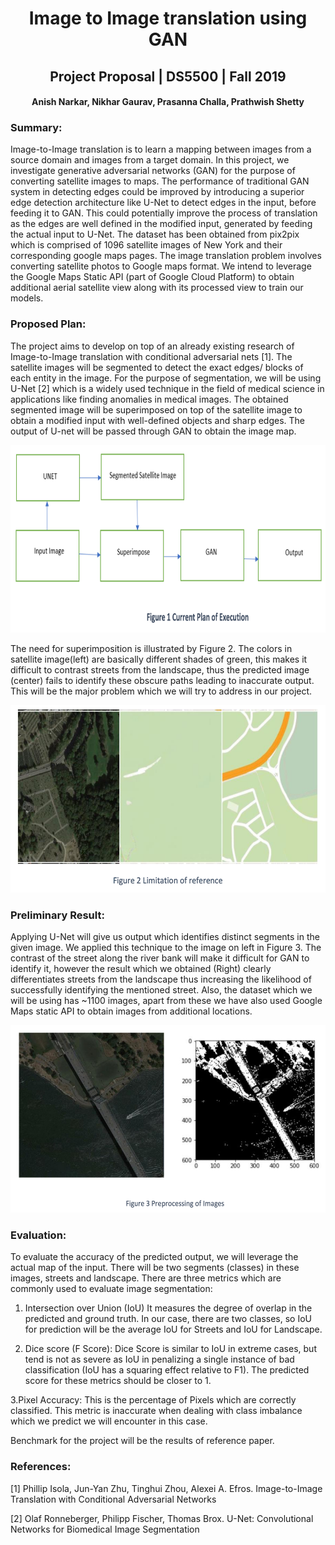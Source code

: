 <h1><center>Image to Image translation using GAN</center></h1>

<h2><center>Project Proposal | DS5500 | Fall 2019</center></h2>

<h4><center>Anish Narkar, Nikhar Gaurav, Prasanna Challa, Prathwish Shetty</center></h4>


### Summary:

Image-to-Image translation is to learn a mapping between images from a source domain and images from a target domain. In this project, we investigate generative adversarial networks (GAN) for the purpose of converting satellite images to maps. The performance of traditional GAN system in detecting edges could be improved by introducing a superior edge detection architecture like U-Net to detect edges in the input, before feeding it to GAN. This could potentially improve the process of translation as the edges are well defined in the modified input, generated by feeding the actual input to U-Net.
The dataset has been obtained from pix2pix which is comprised of 1096 satellite images of New York and their corresponding google maps pages. The image translation problem involves converting satellite photos to Google maps format. We intend to leverage the Google Maps Static API (part of Google Cloud Platform) to obtain additional aerial satellite view along with its processed view to train our models.

### Proposed Plan:

The project aims to develop on top of an already existing research of Image-to-Image translation with conditional adversarial nets [1]. The satellite images will be segmented to detect the exact edges/ blocks of each entity in the image. For the purpose of segmentation, we will be using U-Net [2] which is a widely used technique in the field of medical science in applications like finding anomalies in medical images. The obtained segmented image will be superimposed on top of the satellite image to obtain a modified input with well-defined objects and sharp edges. The output of U-net will be passed through GAN to obtain the image map.

<img src="https://github.com/ItsmeKumar/DS5500/blob/master/figures/Fig1.png" width="800" height="300">

The need for superimposition is illustrated by Figure 2. The colors in satellite image(left) are basically different shades of green, this makes it difficult to contrast streets from the landscape, thus the predicted image (center) fails to identify these obscure paths leading to inaccurate output. This will be the major problem which we will try to address in our project.

<img src="https://github.com/ItsmeKumar/DS5500/blob/master/figures/Fig2.png" width="600" height="300">

### Preliminary Result:

Applying U-Net will give us output which identifies distinct segments in the given image. We applied this technique to the image on left in Figure 3. The contrast of the street along the river bank will make it difficult for GAN to identify it, however the result which we obtained (Right) clearly differentiates streets from the landscape thus increasing the likelihood of successfully identifying the mentioned street.
Also, the dataset which we will be using has ~1100 images, apart from these we have also used Google Maps static API to obtain images from additional locations.

<img src="https://github.com/ItsmeKumar/DS5500/blob/master/figures/Fig3.png" width="600" height="300">

### Evaluation:

To evaluate the accuracy of the predicted output, we will leverage the actual map of the input. There will be two segments (classes) in these images, streets and landscape. There are three metrics which are commonly used to evaluate image segmentation:


1. Intersection over Union (IoU) It measures the degree of overlap in the predicted and ground truth. In our case, there are two classes, so IoU for prediction will be the average IoU for Streets and IoU for Landscape.

2. Dice score (F Score): Dice Score is similar to IoU in extreme cases, but tend is not as severe as IoU in penalizing a single instance of bad classification (IoU has a squaring effect relative to F1). The predicted score for these metrics should be closer to 1.

3.Pixel Accuracy: This is the percentage of Pixels which are correctly classified. This metric is inaccurate when dealing with class imbalance which we predict we will encounter in this case.  

Benchmark for the project will be the results of reference paper.

### References:

[1] Phillip Isola, Jun-Yan Zhu, Tinghui Zhou, Alexei A. Efros. Image-to-Image Translation with Conditional Adversarial Networks

[2] Olaf Ronneberger, Philipp Fischer, Thomas Brox. U-Net: Convolutional Networks for Biomedical Image Segmentation 
